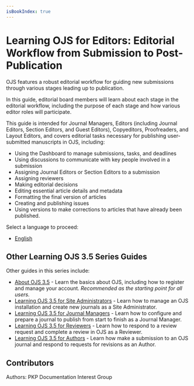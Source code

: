 ```yaml
---
isBookIndex: true
---
```


# Learning OJS for Editors: Editorial Workflow from Submission to Post-Publication

OJS features a robust editorial workflow for guiding new submissions through various stages leading up to publication.

In this guide, editorial board members will learn about each stage in the editorial workflow, including the purpose of each stage and how various editor roles will participate.

This guide is intended for Journal Managers, Editors (including Journal Editors, Section Editors, and Guest Editors), Copyeditors, Proofreaders, and Layout Editors, and covers editorial tasks necessary for publishing user-submitted manuscripts in OJS, including: 
* Using the Dashboard to manage submissions, tasks, and deadlines
* Using discussions to communicate with key people involved in a submission
* Assigning Journal Editors or Section Editors to a submission
* Assigning reviewers
* Making editorial decisions
* Editing essential article details and metadata
* Formatting the final version of articles
* Creating and publishing issues
* Using versions to make corrections to articles that have already been published.

Select a language to proceed:
* [English](./en/)


## Other Learning OJS 3.5 Series Guides 

Other guides in this series include:

* [About OJS 3.5](../../about-ojs/) - Learn the basics about OJS, including how to register and manage your account. *Recommended as the starting point for all users.*
* [Learning OJS 3.5 for Site Administrators](../../site-admin/) - Learn how to manage an OJS installation and create new journals as a Site Administrator.
* [Learning OJS 3.5 for Journal Managers](../../journal-managers/) - Learn how to configure and prepare a journal to publish from start to finish as a Journal Manager. 
* [Learning OJS 3.5 for Reviewers](../../reviewer/) - Learn how to respond to a review request and complete a review in OJS as a Reviewer.
* [Learning OJS 3.5 for Authors](../../author/) - Learn how make a submission to an OJS journal and respond to requests for revisions as an Author.


## Contributors

Authors: PKP Documentation Interest Group
